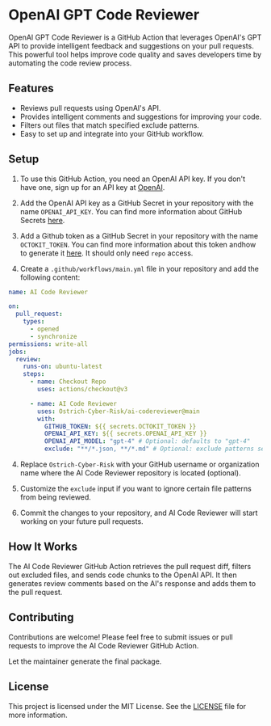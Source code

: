 # OpenAI GPT Code Reviewer

OpenAI GPT Code Reviewer is a GitHub Action that leverages OpenAI's GPT API to provide intelligent feedback and suggestions on
your pull requests. This powerful tool helps improve code quality and saves developers time by automating the code
review process.

## Features

- Reviews pull requests using OpenAI's API.
- Provides intelligent comments and suggestions for improving your code.
- Filters out files that match specified exclude patterns.
- Easy to set up and integrate into your GitHub workflow.

## Setup

1. To use this GitHub Action, you need an OpenAI API key. If you don't have one, sign up for an API key
   at [OpenAI](https://platform.openai.com/signup).

2. Add the OpenAI API key as a GitHub Secret in your repository with the name `OPENAI_API_KEY`. You can find more
   information about GitHub Secrets [here](https://docs.github.com/en/actions/reference/encrypted-secrets).

3. Add a Github token as a GitHub Secret in your repository with the name `OCTOKIT_TOKEN`. You can find more information about this token andhow to generate it [here](https://dev.to/gr2m/github-api-authentication-personal-access-tokens-53kd). It should only need `repo` access.

4. Create a `.github/workflows/main.yml` file in your repository and add the following content:

```yaml
name: AI Code Reviewer

on:
  pull_request:
    types:
      - opened
      - synchronize
permissions: write-all
jobs:
  review:
    runs-on: ubuntu-latest
    steps:
      - name: Checkout Repo
        uses: actions/checkout@v3

      - name: AI Code Reviewer
        uses: Ostrich-Cyber-Risk/ai-codereviewer@main
        with:
          GITHUB_TOKEN: ${{ secrets.OCTOKIT_TOKEN }}
          OPENAI_API_KEY: ${{ secrets.OPENAI_API_KEY }}
          OPENAI_API_MODEL: "gpt-4" # Optional: defaults to "gpt-4"
          exclude: "**/*.json, **/*.md" # Optional: exclude patterns separated by commas
```

4. Replace `Ostrich-Cyber-Risk` with your GitHub username or organization name where the AI Code Reviewer repository is
   located (optional).

5. Customize the `exclude` input if you want to ignore certain file patterns from being reviewed.

6. Commit the changes to your repository, and AI Code Reviewer will start working on your future pull requests.

## How It Works

The AI Code Reviewer GitHub Action retrieves the pull request diff, filters out excluded files, and sends code chunks to
the OpenAI API. It then generates review comments based on the AI's response and adds them to the pull request.

## Contributing

Contributions are welcome! Please feel free to submit issues or pull requests to improve the AI Code Reviewer GitHub
Action.

Let the maintainer generate the final package.

## License

This project is licensed under the MIT License. See the [LICENSE](LICENSE) file for more information.

